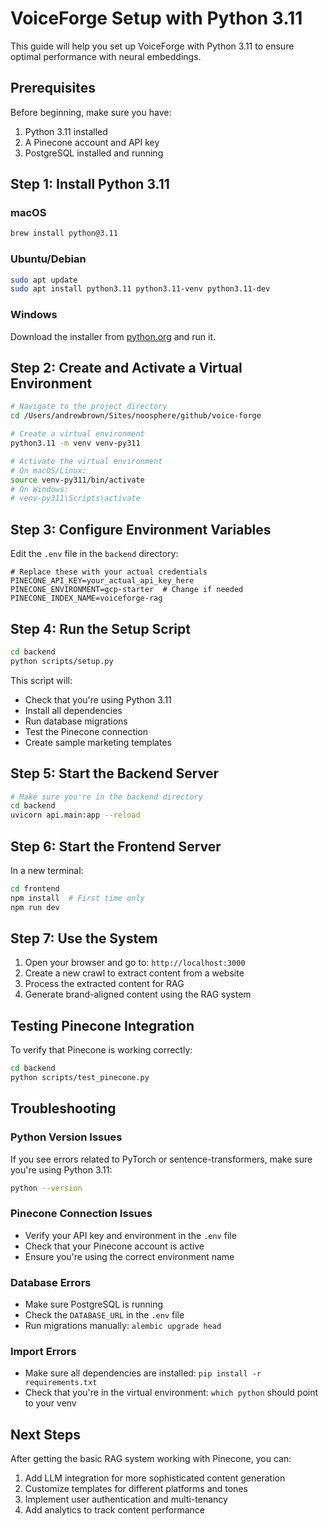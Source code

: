 # VoiceForge Setup with Python 3.11

This guide will help you set up VoiceForge with Python 3.11 to ensure optimal performance with neural embeddings.

## Prerequisites

Before beginning, make sure you have:

1. Python 3.11 installed
2. A Pinecone account and API key
3. PostgreSQL installed and running

## Step 1: Install Python 3.11

### macOS
```bash
brew install python@3.11
```

### Ubuntu/Debian
```bash
sudo apt update
sudo apt install python3.11 python3.11-venv python3.11-dev
```

### Windows
Download the installer from [python.org](https://www.python.org/downloads/release/python-3110/) and run it.

## Step 2: Create and Activate a Virtual Environment

```bash
# Navigate to the project directory
cd /Users/andrewbrown/Sites/noosphere/github/voice-forge

# Create a virtual environment
python3.11 -m venv venv-py311

# Activate the virtual environment
# On macOS/Linux:
source venv-py311/bin/activate
# On Windows:
# venv-py311\Scripts\activate
```

## Step 3: Configure Environment Variables

Edit the `.env` file in the `backend` directory:

```
# Replace these with your actual credentials
PINECONE_API_KEY=your_actual_api_key_here
PINECONE_ENVIRONMENT=gcp-starter  # Change if needed
PINECONE_INDEX_NAME=voiceforge-rag
```

## Step 4: Run the Setup Script

```bash
cd backend
python scripts/setup.py
```

This script will:
- Check that you're using Python 3.11
- Install all dependencies
- Run database migrations
- Test the Pinecone connection
- Create sample marketing templates

## Step 5: Start the Backend Server

```bash
# Make sure you're in the backend directory
cd backend
uvicorn api.main:app --reload
```

## Step 6: Start the Frontend Server

In a new terminal:

```bash
cd frontend
npm install  # First time only
npm run dev
```

## Step 7: Use the System

1. Open your browser and go to: `http://localhost:3000`
2. Create a new crawl to extract content from a website
3. Process the extracted content for RAG
4. Generate brand-aligned content using the RAG system

## Testing Pinecone Integration

To verify that Pinecone is working correctly:

```bash
cd backend
python scripts/test_pinecone.py
```

## Troubleshooting

### Python Version Issues

If you see errors related to PyTorch or sentence-transformers, make sure you're using Python 3.11:

```bash
python --version
```

### Pinecone Connection Issues

- Verify your API key and environment in the `.env` file
- Check that your Pinecone account is active
- Ensure you're using the correct environment name

### Database Errors

- Make sure PostgreSQL is running
- Check the `DATABASE_URL` in the `.env` file
- Run migrations manually: `alembic upgrade head`

### Import Errors

- Make sure all dependencies are installed: `pip install -r requirements.txt`
- Check that you're in the virtual environment: `which python` should point to your venv

## Next Steps

After getting the basic RAG system working with Pinecone, you can:

1. Add LLM integration for more sophisticated content generation
2. Customize templates for different platforms and tones
3. Implement user authentication and multi-tenancy
4. Add analytics to track content performance
